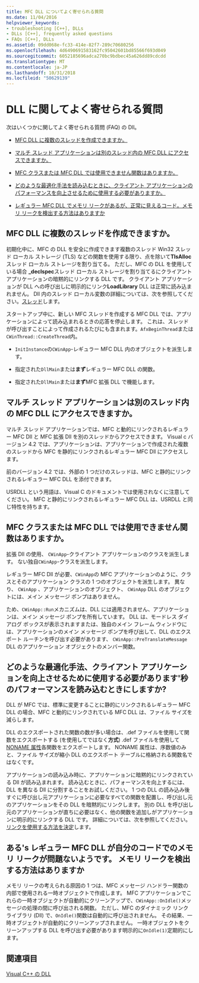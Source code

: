 ```yaml
---
title: MFC DLL についてよく寄せられる質問
ms.date: 11/04/2016
helpviewer_keywords:
- troubleshooting [C++], DLLs
- DLLs [C++], frequently asked questions
- FAQs [C++], DLLs
ms.assetid: 09dd068e-fc33-414e-82f7-289c70680256
ms.openlocfilehash: 4d6490691583162fc95042601bd85566f693d049
ms.sourcegitcommit: 6052185696adca270bc9bdbec45a626dd89cdcdd
ms.translationtype: MT
ms.contentlocale: ja-JP
ms.lasthandoff: 10/31/2018
ms.locfileid: "50629139"
---
```

# <a name="dll-frequently-asked-questions"></a>DLL に関してよく寄せられる質問

次はいくつかに関してよく寄せられる質問 (FAQ) の Dll。

- [MFC DLL に複数のスレッドを作成できますか。](#mfc_multithreaded_1)

- [マルチ スレッド アプリケーションは別のスレッド内の MFC DLL にアクセスできますか。](#mfc_multithreaded_2)

- [MFC クラスまたは MFC DLL では使用できません関数はありますか。](#mfc_prohibited_classes)

- [どのような最適化手法を読み込むときに、クライアント アプリケーションのパフォーマンスを向上させるために使用する必要がありますか。](#mfc_optimization)

- [レギュラー MFC DLL でメモリ リークがあるが、正常に見えるコード。メモリ リークを検出する方法はありますか](#memory_leak)

## <a name="mfc_multithreaded_1"></a> MFC DLL に複数のスレッドを作成できますか。

初期化中に、MFC の DLL を安全に作成できます複数のスレッド Win32 スレッド ローカル ストレージ (TLS) などの関数を使用する限り、点を除いて**TlsAlloc**スレッド ローカル ストレージを割り当てる。 ただし、MFC の DLL を使用している場合 **_declspec**スレッド ローカル ストレージを割り当てるにクライアント アプリケーションの暗黙的にリンクする DLL です。 クライアント アプリケーションが DLL への呼び出しに明示的にリンク**LoadLibrary** DLL は正常に読み込まれません。 Dll 内のスレッド ローカル変数の詳細については、次を参照してください。[スレッド](../cpp/thread.md)します。

スタートアップ中に、新しい MFC スレッドを作成する MFC DLL では、アプリケーションによって読み込まれるときの応答を停止します。 これは、スレッドが呼び出すことによって作成されるたびにも含まれます。`AfxBeginThread`または`CWinThread::CreateThread`内。

- `InitInstance`の`CWinApp`-レギュラー MFC DLL 内のオブジェクトを派生します。

- 指定された`DllMain`または**まず**レギュラー MFC DLL の関数。

- 指定された`DllMain`または**まず**MFC 拡張 DLL で機能します。

## <a name="mfc_multithreaded_2"></a> マルチ スレッド アプリケーションは別のスレッド内の MFC DLL にアクセスできますか。

マルチ スレッド アプリケーションでは、MFC と動的にリンクされるレギュラー MFC Dll と MFC 拡張 Dll を別のスレッドからアクセスできます。 Visual c バージョン 4.2 では、アプリケーションは、アプリケーションで作成された複数のスレッドから MFC を静的にリンクされるレギュラー MFC Dll にアクセスします。

前のバージョン 4.2 では、外部の 1 つだけのスレッドは、MFC と静的にリンクされるレギュラー MFC DLL を添付できます。

USRDLL という用語は、Visual C のドキュメントでは使用されなくに注意してください。 MFC と静的にリンクされるレギュラー MFC DLL は、USRDLL と同じ特性を持ちます。

## <a name="mfc_prohibited_classes"></a> MFC クラスまたは MFC DLL では使用できません関数はありますか。

拡張 Dll の使用、 `CWinApp`-クライアント アプリケーションのクラスを派生します。 ない独自`CWinApp`-クラスを派生します。

レギュラー MFC Dll が必要、`CWinApp`の MFC アプリケーションのように、クラスとそのアプリケーション クラスの 1 つのオブジェクトを派生します。 異なり、 `CWinApp` 、アプリケーションのオブジェクト、 `CWinApp` DLL のオブジェクトには、メイン メッセージ ポンプはありません。

ため、`CWinApp::Run`メカニズムは、DLL には適用されません、アプリケーションは、メイン メッセージ ポンプを所有しています。 DLL は、モードレス ダイアログ ボックスが表示されますまたは、独自のメイン フレーム ウィンドウには、アプリケーションのメイン メッセージ ポンプを呼び出して、DLL のエクスポート ルーチンを呼び出す必要があります、 `CWinApp::PreTranslateMessage` DLL のアプリケーション オブジェクトのメンバー関数。

## <a name="mfc_optimization"></a> どのような最適化手法、クライアント アプリケーションを向上させるために使用する必要があります&#39;秒のパフォーマンスを読み込むときにしますか?

DLL が MFC では、標準に変更することに静的にリンクされるレギュラー MFC DLL の場合、MFC と動的にリンクされている MFC DLL は、ファイル サイズを減らします。

DLL のエクスポートされた関数の数が多い場合は、.def ファイルを使用して関数をエクスポートする (を使用してではなく**方式**) .def ファイルを使用して[NONAME 属性](../build/exporting-functions-from-a-dll-by-ordinal-rather-than-by-name.md)各関数をエクスポートします。 NONAME 属性は、序数値のみと、ファイル サイズが縮小 DLL のエクスポート テーブルに格納される関数名ではなくです。

アプリケーションの読み込み時に、アプリケーションに暗黙的にリンクされている Dll が読み込まれます。 読み込むときに、パフォーマンスを向上するには、DLL を異なる Dll に分割することをお試しください。 1 つの DLL の読み込み後すぐに呼び出し元アプリケーションに必要なすべての関数を配置し、呼び出し元のアプリケーションをその DLL を暗黙的にリンクします。 別の DLL を呼び出し元のアプリケーションが直ちに必要はなく、他の関数を追加しがアプリケーションに明示的にリンクする DLL です。 詳細については、次を参照してください。[リンクを使用する方法を決定](../build/linking-an-executable-to-a-dll.md#determining-which-linking-method-to-use)します。

## <a name="memory_leak"></a> ある&#39;s レギュラー MFC DLL が自分のコードでのメモリ リークが問題ないようです。 メモリ リークを検出する方法はありますか

メモリ リークの考えられる原因の 1 つは、MFC メッセージ ハンドラー関数の内部で使用される一時オブジェクトで作成します。 MFC アプリケーションでこれらの一時オブジェクトが自動的にクリーンアップで、`CWinApp::OnIdle()`メッセージの処理の間に呼び出される関数。 ただし、MFC のダイナミック リンク ライブラリ (Dll) で、`OnIdle()`関数は自動的に呼び出されません。 その結果、一時オブジェクトが自動的にクリーンアップされません。 一時オブジェクトをクリーンアップする DLL を呼び出す必要があります明示的に`OnIdle(1)`定期的にします。

## <a name="see-also"></a>関連項目

[Visual C++ の DLL](../build/dlls-in-visual-cpp.md)